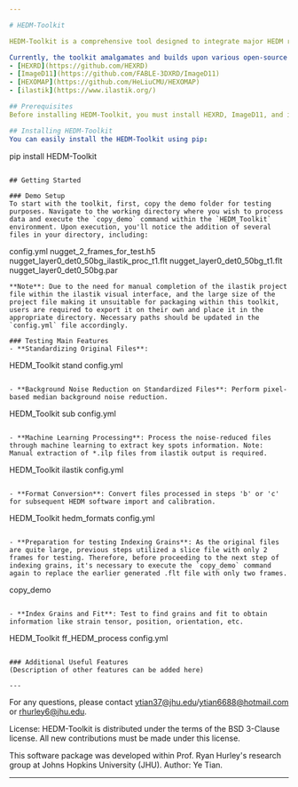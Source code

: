 ```yaml
---

# HEDM-Toolkit

HEDM-Toolkit is a comprehensive tool designed to integrate major HEDM resources available in the market. Its main objective is to streamline the pre-processing, intermediate processing, and post-processing steps of HEDM data. This toolkit was developed from the perspective of an experienced user, aiming to address the inconsistency of data standards across different synchrotron radiation sources. It facilitates users in comparing the strengths and weaknesses of mainstream software. One of the most significant features of this toolkit is the integration of AI capabilities (currently utilizing ilastik; future upgrades may incorporate or extend to deep learning). This aids in tackling challenging issues, especially AI-enhanced processing of data characterized by relatively high strain, streak-like patterns, and highly overlapping data.

Currently, the toolkit amalgamates and builds upon various open-source software, including HEXRD, ImageD11, HEXOMAP, and ilastik. The corresponding links are:
- [HEXRD](https://github.com/HEXRD)
- [ImageD11](https://github.com/FABLE-3DXRD/ImageD11)
- [HEXOMAP](https://github.com/HeLiuCMU/HEXOMAP)
- [ilastik](https://www.ilastik.org/)

## Prerequisites
Before installing HEDM-Toolkit, you must install HEXRD, ImageD11, and ilastik (advanced usage; optional, can be skipped if not needed). For installation instructions, please refer to the respective URLs provided above. It's recommended to create a conda environment, e.g., `HEDM_Toolkit`.

## Installing HEDM-Toolkit
You can easily install the HEDM-Toolkit using pip:
```
pip install HEDM-Toolkit
```

## Getting Started

### Demo Setup
To start with the toolkit, first, copy the demo folder for testing purposes. Navigate to the working directory where you wish to process data and execute the `copy_demo` command within the `HEDM_Toolkit` environment. Upon execution, you'll notice the addition of several files in your directory, including:
```
config.yml
nugget_2_frames_for_test.h5
nugget_layer0_det0_50bg_ilastik_proc_t1.flt
nugget_layer0_det0_50bg_t1.flt
nugget_layer0_det0_50bg.par
```
**Note**: Due to the need for manual completion of the ilastik project file within the ilastik visual interface, and the large size of the project file making it unsuitable for packaging within this toolkit, users are required to export it on their own and place it in the appropriate directory. Necessary paths should be updated in the `config.yml` file accordingly.

### Testing Main Features
- **Standardizing Original Files**: 
  ```
  HEDM_Toolkit stand config.yml
  ```
  
- **Background Noise Reduction on Standardized Files**: Perform pixel-based median background noise reduction.
  ```
  HEDM_Toolkit sub config.yml
  ```
  
- **Machine Learning Processing**: Process the noise-reduced files through machine learning to extract key spots information. Note: Manual extraction of *.ilp files from ilastik output is required.
  ```
  HEDM_Toolkit ilastik config.yml
  ```
  
- **Format Conversion**: Convert files processed in steps 'b' or 'c' for subsequent HEDM software import and calibration.
  ```
  HEDM_Toolkit hedm_formats config.yml
  ```

- **Preparation for testing Indexing Grains**: As the original files are quite large, previous steps utilized a slice file with only 2 frames for testing. Therefore, before proceeding to the next step of indexing grains, it's necessary to execute the `copy_demo` command again to replace the earlier generated .flt file with only two frames.
  ```
  copy_demo
  ```

- **Index Grains and Fit**: Test to find grains and fit to obtain information like strain tensor, position, orientation, etc.
  ```
  HEDM_Toolkit ff_HEDM_process config.yml
  ```

### Additional Useful Features
(Description of other features can be added here)

---
```


For any questions, please contact ytian37@jhu.edu/ytian6688@hotmail.com or rhurley6@jhu.edu.

License: HEDM-Toolkit is distributed under the terms of the BSD 3-Clause license. All new contributions must be made under this license.

This software package was developed within Prof. Ryan Hurley's research group at Johns Hopkins University (JHU). Author: Ye Tian.

---

